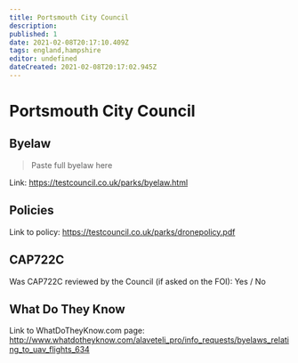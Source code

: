 ```yaml
---
title: Portsmouth City Council
description:
published: 1
date: 2021-02-08T20:17:10.409Z
tags: england,hampshire
editor: undefined
dateCreated: 2021-02-08T20:17:02.945Z
---
```


# Portsmouth City Council


## Byelaw
> Paste full byelaw here

Link:
https://testcouncil.co.uk/parks/byelaw.html

## Policies
Link to policy:
https://testcouncil.co.uk/parks/dronepolicy.pdf

## CAP722C

Was CAP722C reviewed by the Council (if asked on the FOI): Yes / No

## What Do They Know

Link to WhatDoTheyKnow.com page:
http://www.whatdotheyknow.com/alaveteli_pro/info_requests/byelaws_relating_to_uav_flights_634

